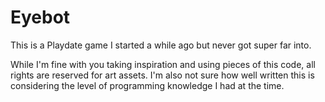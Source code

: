 # Eyebot
This is a Playdate game I started a while ago but never got super far into.

While I'm fine with you taking inspiration and using pieces of this code, all rights are reserved for art assets. I'm also not sure how well written this is considering the level of programming knowledge I had at the time.
